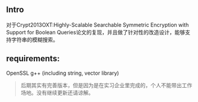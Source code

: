 ## Intro 
对于Crypt2013OXT:Highly-Scalable Searchable Symmetric Encryption with Support for Boolean Queries论文的复现，并且做了针对性的改造设计，能够支持字符串的模糊搜索。

## requirements:
OpenSSL
g++ (including string, vector library)


> 后期其实有完善版本，但是因为是在实习企业里完成的，个人不能带出工作场地。没有继续更新还请谅解。